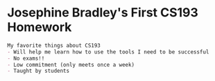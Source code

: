 # Josephine Bradley's First CS193 Homework

```markdown
My favorite things about CS193
- Will help me learn how to use the tools I need to be successful
- No exams!!
- Low commitment (only meets once a week)
- Taught by students
